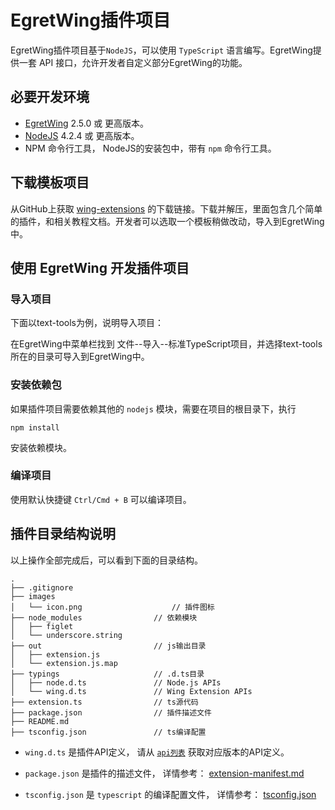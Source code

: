 # EgretWing插件项目

EgretWing插件项目基于`NodeJS`，可以使用 `TypeScript` 语言编写。EgretWing提供一套 API 接口，允许开发者自定义部分EgretWing的功能。

## 必要开发环境

- [EgretWing](http://www.egret.com/egretwing) 2.5.0 或 更高版本。
- [NodeJS](https://nodejs.org/en/) 4.2.4 或 更高版本。
- NPM 命令行工具， NodeJS的安装包中，带有 `npm` 命令行工具。

## 下载模板项目

从GitHub上获取 [wing-extensions](https://github.com/egret-labs/wing-extensions/archive/master.zip) 的下载链接。下载并解压，里面包含几个简单的插件，和相关教程文档。开发者可以选取一个模板稍做改动，导入到EgretWing中。

## 使用 EgretWing 开发插件项目


### 导入项目

下面以text-tools为例，说明导入项目：

在EgretWing中菜单栏找到 文件--导入--标准TypeScript项目，并选择text-tools所在的目录可导入到EgretWing中。


### 安装依赖包

如果插件项目需要依赖其他的 `nodejs` 模块，需要在项目的根目录下，执行

	npm install

安装依赖模块。


### 编译项目

使用默认快捷键 `Ctrl/Cmd + B` 可以编译项目。


## 插件目录结构说明

以上操作全部完成后，可以看到下面的目录结构。

```
.
├── .gitignore
├── images
│   └── icon.png	          		// 插件图标
├── node_modules          		// 依赖模块
│   ├── figlet  					
│   └── underscore.string 		
├── out                   		// js输出目录
│   ├── extension.js 					
│   └── extension.js.map
├── typings               		// .d.ts目录
│   ├── node.d.ts         		// Node.js APIs
│   └── wing.d.ts         		// Wing Extension APIs
├── extension.ts          		// ts源代码
├── package.json          		// 插件描述文件
├── README.md
├── tsconfig.json         		// ts编译配置
```

- `wing.d.ts` 是插件API定义， 请从 [`api列表`](/.apis/) 获取对应版本的API定义。

- `package.json` 是插件的描述文件， 详情参考： [extension-manifest.md](/.docs/extension-manifest.md) 

- `tsconfig.json` 是 `typescript` 的编译配置文件， 详情参考： [tsconfig.json](https://github.com/Microsoft/TypeScript/wiki/tsconfig.json "tsconfig.json")

